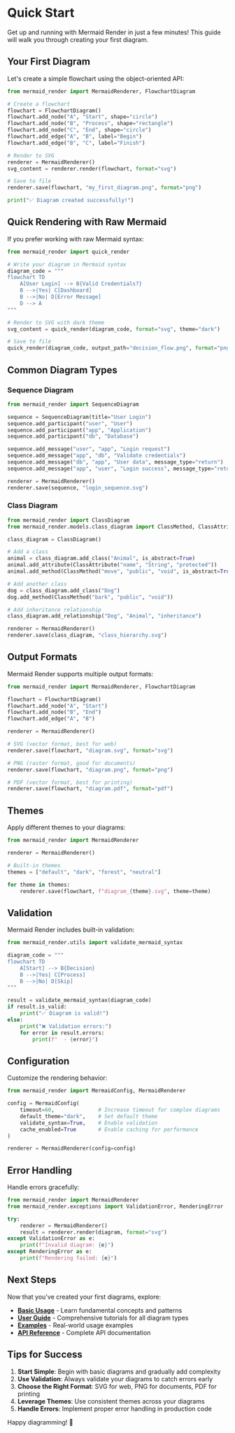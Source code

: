 # Quick Start

Get up and running with Mermaid Render in just a few minutes! This guide will walk you through creating your first diagram.

## Your First Diagram

Let's create a simple flowchart using the object-oriented API:

```python
from mermaid_render import MermaidRenderer, FlowchartDiagram

# Create a flowchart
flowchart = FlowchartDiagram()
flowchart.add_node("A", "Start", shape="circle")
flowchart.add_node("B", "Process", shape="rectangle")
flowchart.add_node("C", "End", shape="circle")
flowchart.add_edge("A", "B", label="Begin")
flowchart.add_edge("B", "C", label="Finish")

# Render to SVG
renderer = MermaidRenderer()
svg_content = renderer.render(flowchart, format="svg")

# Save to file
renderer.save(flowchart, "my_first_diagram.png", format="png")

print("✅ Diagram created successfully!")
```

## Quick Rendering with Raw Mermaid

If you prefer working with raw Mermaid syntax:

```python
from mermaid_render import quick_render

# Write your diagram in Mermaid syntax
diagram_code = """
flowchart TD
    A[User Login] --> B{Valid Credentials?}
    B -->|Yes| C[Dashboard]
    B -->|No| D[Error Message]
    D --> A
"""

# Render to SVG with dark theme
svg_content = quick_render(diagram_code, format="svg", theme="dark")

# Save to file
quick_render(diagram_code, output_path="decision_flow.png", format="png")
```

## Common Diagram Types

### Sequence Diagram

```python
from mermaid_render import SequenceDiagram

sequence = SequenceDiagram(title="User Login")
sequence.add_participant("user", "User")
sequence.add_participant("app", "Application")
sequence.add_participant("db", "Database")

sequence.add_message("user", "app", "Login request")
sequence.add_message("app", "db", "Validate credentials")
sequence.add_message("db", "app", "User data", message_type="return")
sequence.add_message("app", "user", "Login success", message_type="return")

renderer = MermaidRenderer()
renderer.save(sequence, "login_sequence.svg")
```

### Class Diagram

```python
from mermaid_render import ClassDiagram
from mermaid_render.models.class_diagram import ClassMethod, ClassAttribute

class_diagram = ClassDiagram()

# Add a class
animal = class_diagram.add_class("Animal", is_abstract=True)
animal.add_attribute(ClassAttribute("name", "String", "protected"))
animal.add_method(ClassMethod("move", "public", "void", is_abstract=True))

# Add another class
dog = class_diagram.add_class("Dog")
dog.add_method(ClassMethod("bark", "public", "void"))

# Add inheritance relationship
class_diagram.add_relationship("Dog", "Animal", "inheritance")

renderer = MermaidRenderer()
renderer.save(class_diagram, "class_hierarchy.svg")
```

## Output Formats

Mermaid Render supports multiple output formats:

```python
from mermaid_render import MermaidRenderer, FlowchartDiagram

flowchart = FlowchartDiagram()
flowchart.add_node("A", "Start")
flowchart.add_node("B", "End")
flowchart.add_edge("A", "B")

renderer = MermaidRenderer()

# SVG (vector format, best for web)
renderer.save(flowchart, "diagram.svg", format="svg")

# PNG (raster format, good for documents)
renderer.save(flowchart, "diagram.png", format="png")

# PDF (vector format, best for printing)
renderer.save(flowchart, "diagram.pdf", format="pdf")
```

## Themes

Apply different themes to your diagrams:

```python
from mermaid_render import MermaidRenderer

renderer = MermaidRenderer()

# Built-in themes
themes = ["default", "dark", "forest", "neutral"]

for theme in themes:
    renderer.save(flowchart, f"diagram_{theme}.svg", theme=theme)
```

## Validation

Mermaid Render includes built-in validation:

```python
from mermaid_render.utils import validate_mermaid_syntax

diagram_code = """
flowchart TD
    A[Start] --> B{Decision}
    B -->|Yes| C[Process]
    B -->|No| D[Skip]
"""

result = validate_mermaid_syntax(diagram_code)
if result.is_valid:
    print("✅ Diagram is valid!")
else:
    print("❌ Validation errors:")
    for error in result.errors:
        print(f"  - {error}")
```

## Configuration

Customize the rendering behavior:

```python
from mermaid_render import MermaidConfig, MermaidRenderer

config = MermaidConfig(
    timeout=60,              # Increase timeout for complex diagrams
    default_theme="dark",    # Set default theme
    validate_syntax=True,    # Enable validation
    cache_enabled=True       # Enable caching for performance
)

renderer = MermaidRenderer(config=config)
```

## Error Handling

Handle errors gracefully:

```python
from mermaid_render import MermaidRenderer
from mermaid_render.exceptions import ValidationError, RenderingError

try:
    renderer = MermaidRenderer()
    result = renderer.render(diagram, format="svg")
except ValidationError as e:
    print(f"Invalid diagram: {e}")
except RenderingError as e:
    print(f"Rendering failed: {e}")
```

## Next Steps

Now that you've created your first diagrams, explore:

- **[Basic Usage](basic-usage.md)** - Learn fundamental concepts and patterns
- **[User Guide](../user-guide/)** - Comprehensive tutorials for all diagram types
- **[Examples](../examples/)** - Real-world usage examples
- **[API Reference](../api-reference/)** - Complete API documentation

## Tips for Success

1. **Start Simple**: Begin with basic diagrams and gradually add complexity
2. **Use Validation**: Always validate your diagrams to catch errors early
3. **Choose the Right Format**: SVG for web, PNG for documents, PDF for printing
4. **Leverage Themes**: Use consistent themes across your diagrams
5. **Handle Errors**: Implement proper error handling in production code

Happy diagramming! 🎨
